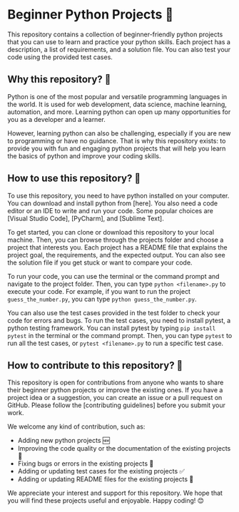 
# Beginner Python Projects 🐍

This repository contains a collection of beginner-friendly python projects that you can use to learn and practice your python skills. Each project has a description, a list of requirements, and a solution file. You can also test your code using the provided test cases.

## Why this repository? 🤔

Python is one of the most popular and versatile programming languages in the world. It is used for web development, data science, machine learning, automation, and more. Learning python can open up many opportunities for you as a developer and a learner.

However, learning python can also be challenging, especially if you are new to programming or have no guidance. That is why this repository exists: to provide you with fun and engaging python projects that will help you learn the basics of python and improve your coding skills.

## How to use this repository? 🚀

To use this repository, you need to have python installed on your computer. You can download and install python from [here]. You also need a code editor or an IDE to write and run your code. Some popular choices are [Visual Studio Code], [PyCharm], and [Sublime Text].

To get started, you can clone or download this repository to your local machine. Then, you can browse through the projects folder and choose a project that interests you. Each project has a README file that explains the project goal, the requirements, and the expected output. You can also see the solution file if you get stuck or want to compare your code.

To run your code, you can use the terminal or the command prompt and navigate to the project folder. Then, you can type `python <filename>.py` to execute your code. For example, if you want to run the project `guess_the_number.py`, you can type `python guess_the_number.py`.

You can also use the test cases provided in the test folder to check your code for errors and bugs. To run the test cases, you need to install pytest, a python testing framework. You can install pytest by typing `pip install pytest` in the terminal or the command prompt. Then, you can type `pytest` to run all the test cases, or `pytest <filename>.py` to run a specific test case.


## How to contribute to this repository? 💪

This repository is open for contributions from anyone who wants to share their beginner python projects or improve the existing ones. If you have a project idea or a suggestion, you can create an issue or a pull request on GitHub. Please follow the [contributing guidelines] before you submit your work.

We welcome any kind of contribution, such as:

- Adding new python projects 🆕
- Improving the code quality or the documentation of the existing projects 📝
- Fixing bugs or errors in the existing projects 🐛
- Adding or updating test cases for the existing projects ✅
- Adding or updating README files for the existing projects 📄

We appreciate your interest and support for this repository. We hope that you will find these projects useful and enjoyable. Happy coding! 😊
